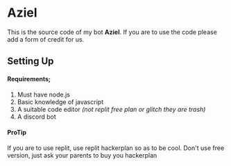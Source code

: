 # Aziel

This is the source code of my bot **Aziel**.
If you are to use the code please add a form of credit for us.


## Setting Up

#### Requirements;
1) Must have node.js
2) Basic knowledge of javascript
3) A suitable code editor *(not replit free plan or glitch they are trash)*
4) A discord bot

#### ProTip

If you are to use replit, use replit hackerplan so as to be cool.
Don't use free version, just ask your parents to buy you hackerplan



